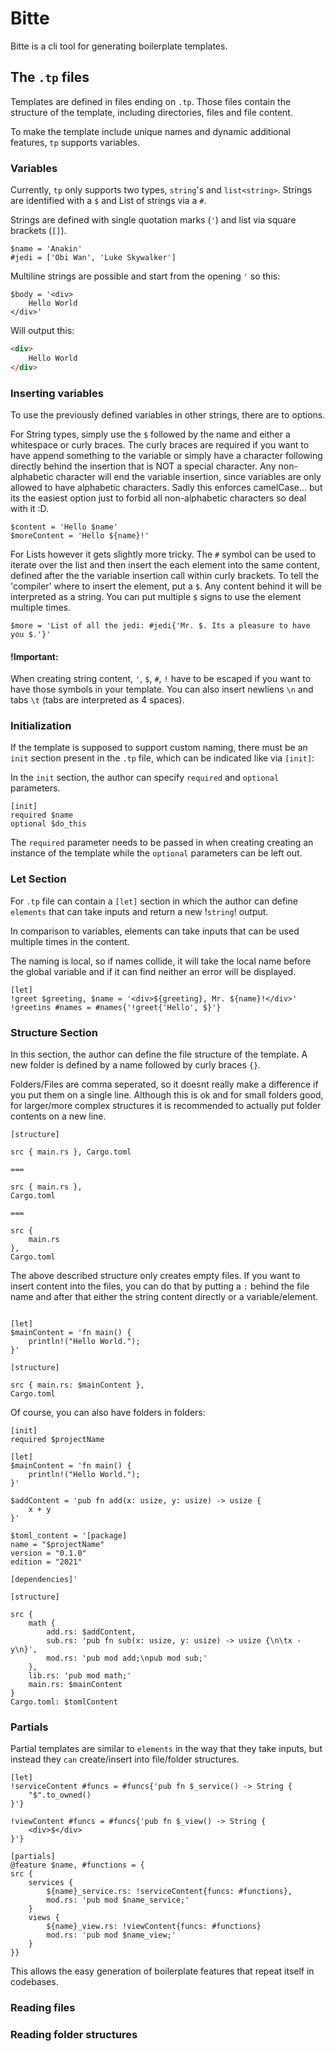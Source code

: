
# Bitte

Bitte is a cli tool for generating boilerplate templates.

## The `.tp` files

Templates are defined in files ending on `.tp`. Those files contain the structure of the template, including directories, files and file content.

To make the template include unique names and dynamic additional features, `tp` supports variables.

### Variables

Currently, `tp` only supports two types, `string`'s and `list<string>`. Strings are identified with a `$` and List of strings via a `#`.

Strings are defined with single quotation marks (`'`) and list via square brackets (`[]`).

```tp
$name = 'Anakin'
#jedi = ['Obi Wan', 'Luke Skywalker']
```

Multiline strings are possible and start from the opening `'` so this:

```tp
$body = '<div>
    Hello World
</div>'
```

Will output this:

```html
<div>
    Hello World
</div>
```

### Inserting variables

To use the previously defined variables in other strings, there are to options. 

For String types, simply use the `$` followed by the name and either a whitespace or curly braces. 
The curly braces are required if you want to have append something to the variable or simply have a character following directly behind the insertion that is NOT a special character. 
Any non-alphabetic character will end the variable insertion, since variables are only allowed to have alphabetic characters. Sadly this enforces camelCase... but its the easiest option just to forbid all
non-alphabetic characters so deal with it :D.

```tp
$content = 'Hello $name'
$moreContent = 'Hello ${name}!'
```

For Lists however it gets slightly more tricky. The `#` symbol can be used to iterate over the list and then insert the each element into the same content, defined after the the variable insertion call within curly brackets.
To tell the 'compiler' where to insert the element, put a `$`. Any content behind it will be interpreted as a string. You can put multiple `$` signs to use the element multiple times.

```tp
$more = 'List of all the jedi: #jedi{'Mr. $. Its a pleasure to have you $.'}'
```

#### !Important:

When creating string content, `'`, `$`, `#`, `!` have to be escaped if you want to have those symbols in your template. You can also insert newliens `\n` and tabs `\t` (tabs are interpreted as 4 spaces).

### Initialization

If the template is supposed to support custom naming, there must be an `init` section present in the `.tp` file, which can be indicated like via `[init]`:

In the `init` section, the author can specify `required` and `optional` parameters.

```tp
[init]
required $name
optional $do_this
```

The `required` parameter needs to be passed in when creating creating an instance of the template while the `optional` parameters can be left out.

### Let Section

For `.tp` file can contain a `[let]` section in which the author can define `elements` that can take inputs and return a new !`string`! output.

In comparison to variables, elements can take inputs that can be used multiple times in the content. 

The naming is local, so if names collide, it will take the local name before the global variable and if it can find neither an error will be displayed.


```tp
[let]
!greet $greeting, $name = '<div>${greeting}, Mr. ${name}!</div>'
!greetins #names = #names{'!greet{'Hello', $}'}
```


### Structure Section

In this section, the author can define the file structure of the template. A new folder is defined by a name followed by curly braces `{}`. 

Folders/Files are comma seperated, so it doesnt really make a difference if you put them on a single line. 
Although this is ok and for small folders good, for larger/more complex structures it is recommended to actually put folder contents on a new line. 

```tp
[structure]

src { main.rs }, Cargo.toml

===

src { main.rs },
Cargo.toml

===

src {
    main.rs
},
Cargo.toml
```

The above described structure only creates empty files. 
If you want to insert content into the files, you can do that by putting a `:` behind the file name and after that either the string content directly or a variable/element.

```tp

[let]
$mainContent = 'fn main() {
    println!("Hello World.");
}'

[structure]

src { main.rs: $mainContent },
Cargo.toml
```

Of course, you can also have folders in folders:

```tp
[init]
required $projectName

[let]
$mainContent = 'fn main() {
    println!("Hello World.");
}'

$addContent = 'pub fn add(x: usize, y: usize) -> usize {
    x + y
}'

$toml_content = '[package]
name = "$projectName"
version = "0.1.0"
edition = "2021"

[dependencies]'

[structure]

src {
    math {
        add.rs: $addContent,
        sub.rs: 'pub fn sub(x: usize, y: usize) -> usize {\n\tx - y\n}',
        mod.rs: 'pub mod add;\npub mod sub;'
    },
    lib.rs: 'pub mod math;'
    main.rs: $mainContent
}
Cargo.toml: $tomlContent
```

### Partials

Partial templates are similar to `elements` in the way that they take inputs, but instead they `can` create/insert into file/folder structures.

```tp
[let]
!serviceContent #funcs = #funcs{'pub fn $_service() -> String {
    "$".to_owned()
}'}

!viewContent #funcs = #funcs{'pub fn $_view() -> String {
    <div>$</div>
}'}

[partials]
@feature $name, #functions = {
src {
    services {
        ${name}_service.rs: !serviceContent{funcs: #functions},
        mod.rs: 'pub mod $name_service;'
    }
    views {
        ${name}_view.rs: !viewContent{funcs: #functions}
        mod.rs: 'pub mod $name_view;'
    }
}}
```

This allows the easy generation of boilerplate features that repeat itself in codebases.

### Reading files

### Reading folder structures












